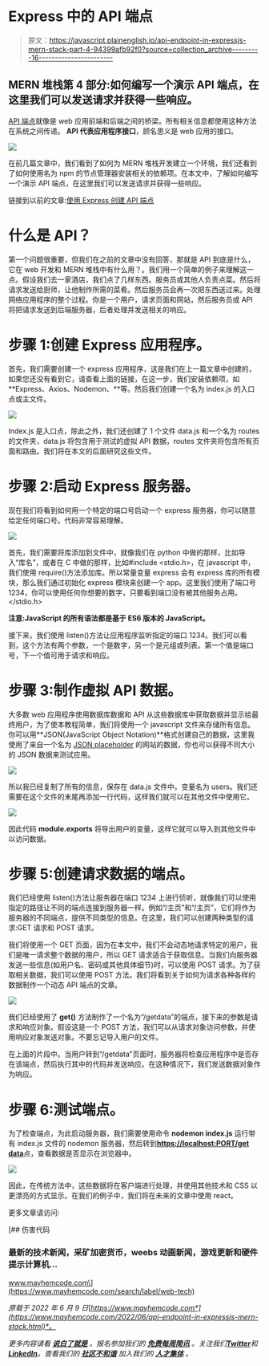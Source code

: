 # Express 中的 API 端点

> 原文：<https://javascript.plainenglish.io/api-endpoint-in-expressjs-mern-stack-part-4-94399afb92f0?source=collection_archive---------16----------------------->

## MERN 堆栈第 4 部分:如何编写一个演示 API 端点，在这里我们可以发送请求并获得一些响应。

[API 端点](https://www.mayhemcode.com/2022/06/api-endpoint-in-expressjs-mern-stack.html)就像是 web 应用前端和后端之间的桥梁。所有相关信息都使用这种方法在系统之间传递。 **API 代表应用程序接口**，顾名思义是 web 应用的接口。

![](img/ded32b0c08b8078fff41065a8c15f739.png)

在前几篇文章中，我们看到了如何为 MERN 堆栈开发建立一个环境，我们还看到了如何使用名为 npm 的节点管理器安装相关的依赖项。在本文中，了解如何编写一个演示 API 端点，在这里我们可以发送请求并获得一些响应。

链接到以前的文章:[使用 Express 创建 API 端点](https://www.mayhemcode.com/2022/01/creating-api-endpoints-using-expressjs.html)

# 什么是 API？

第一个问题很重要，但我们在之前的文章中没有回答，那就是 API 到底是什么，它在 web 开发和 MERN 堆栈中有什么用？。我们用一个简单的例子来理解这一点。假设我们去一家酒店，我们点了几样东西。服务员或其他人负责点菜。然后将请求发送给厨师，让他制作所需的菜肴。然后服务员会再一次把东西送过来。处理网络应用程序的整个过程。你是一个用户，请求页面和网站，然后服务员或 API 将把请求发送到后端服务器，后者处理并发送相关的响应。

# 步骤 1:创建 Express 应用程序。

首先，我们需要创建一个 express 应用程序，这是我们在上一篇文章中创建的，如果您还没有看到它，请查看上面的链接，在这一步，我们安装依赖项，如 **Express、Axios、Nodemon、**等。然后我们创建一个名为 index.js 的入口点或主文件。

![](img/f528bf0896b3ed729ae72403054a4cfa.png)

Index.js 是入口点，除此之外，我们还创建了 1 个文件 data.js 和一个名为 routes 的文件夹，data.js 将包含用于测试的虚拟 API 数据，routes 文件夹将包含所有页面和路由。我们将在本文的后面研究这些文件。

# 步骤 2:启动 Express 服务器。

现在我们将看到如何用一个特定的端口号启动一个 express 服务器，你可以随意给定任何端口号。代码非常容易理解。

![](img/4224a2c5ddce5691ccb444f4aac3d4a6.png)

首先，我们需要将库添加到文件中，就像我们在 python 中做的那样，比如导入“库名”，或者在 C 中做的那样，比如#include <stdio.h>，在 javascript 中，我们使用 require()方法添加库。所以常量变量 express 会有 express 库的所有模块，那么我们通过初始化 express 模块来创建一个 app。这里我们使用了端口号 1234，你可以使用任何你想要的数字，只要看到端口没有被其他服务占用。</stdio.h>

**注意:JavaScript 的所有语法都是基于 ES6 版本的 JavaScript。**

接下来，我们使用 listen()方法让应用程序监听指定的端口 1234。我们可以看到，这个方法有两个参数，一个是数字，另一个是元组或列表。第一个值是端口号，下一个值可用于请求和响应。

# 步骤 3:制作虚拟 API 数据。

大多数 web 应用程序使用数据库数据和 API 从这些数据库中获取数据并显示给最终用户，为了使本教程简单，我们将使用一个 javascript 文件来存储所有信息。你可以用**JSON(JavaScript Object Notation)**格式创建自己的数据，这里我使用了来自一个名为 [JSON placeholder](https://jsonplaceholder.typicode.com/) 的网站的数据，你也可以获得不同大小的 JSON 数据来测试应用。

![](img/92f8e0b99336171696941b4157cbea9b.png)

所以我已经复制了所有的信息，保存在 data.js 文件中。变量名为 users。我们还需要在这个文件的末尾再添加一行代码，这样我们就可以在其他文件中使用它。

![](img/ee44fb7316a2e6336e0583df411bef23.png)

因此代码 **module.exports** 将导出用户的变量，这样它就可以导入到其他文件中以访问数据。

# 步骤 5:创建请求数据的端点。

我们已经使用 listen()方法让服务器在端口 1234 上进行侦听，就像我们可以使用指定的路径让不同的端点连接到服务器一样。例如“/主页”和“/主页”，它们将作为服务器的不同端点，提供不同类型的信息。在这里，我们可以创建两种类型的请求:GET 请求和 POST 请求。

我们将使用一个 GET 页面，因为在本文中，我们不会动态地请求特定的用户，我们是唯一请求整个数据的用户，所以 GET 请求适合于获取信息。当我们向服务器发送一些信息(如用户名、密码或其他具体细节)时，可以使用 POST 请求。为了获取相关数据，我们可以使用 POST 方法。我们将看到关于如何为请求各种各样的数据制作一个动态 API 端点的文章。

![](img/2b0ffd28f3dc2a6ca11586604be1491f.png)

我们已经使用了 **get()** 方法制作了一个名为“/getdata”的端点，接下来的参数是请求和响应对象。假设这是一个 POST 方法，我们可以从请求对象访问参数，并使用响应对象发送对象。不要忘记导入用户的文件。

在上面的片段中。当用户转到“/getdata”页面时，服务器将检查应用程序中是否存在该端点，然后执行其中的代码并发送响应。在这种情况下，我们发送数据对象作为响应。

# 步骤 6:测试端点。

为了检查端点，为此启动服务器，我们需要使用命令 **nodemon index.js** 运行带有 index.js 文件的 nodemon 服务器，然后转到[**https://localhost:PORT/get data**](https://localhost:PORT/getdata)点，查看数据是否显示在浏览器中。

![](img/21b973463775082e6baf2af5fa43e492.png)

因此，在传统方法中，这些数据将在客户端进行处理，并使用其他技术和 CSS 以更漂亮的方式显示。在我们的例子中，我们将在未来的文章中使用 react。

更多文章请访问:

[](https://www.mayhemcode.com/search/label/web-tech) [## 伤害代码

### 最新的技术新闻，采矿加密货币，weebs 动画新闻，游戏更新和硬件提示计算机…

www.mayhemcode.com\](https://www.mayhemcode.com/search/label/web-tech) 

*原载于 2022 年 6 月 9 日*[*https://www.mayhemcode.com*](https://www.mayhemcode.com/2022/06/api-endpoint-in-expressjs-mern-stack.html)*。*

*更多内容请看* [***说白了就是***](https://plainenglish.io/) *。报名参加我们的* [***免费每周简讯***](http://newsletter.plainenglish.io/) *。关注我们*[***Twitter***](https://twitter.com/inPlainEngHQ)*和*[***LinkedIn***](https://www.linkedin.com/company/inplainenglish/)*。查看我们的* [***社区不和谐***](https://discord.gg/GtDtUAvyhW) *加入我们的* [***人才集体***](https://inplainenglish.pallet.com/talent/welcome) *。*